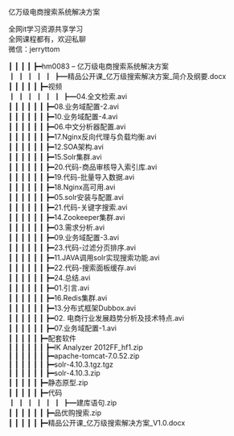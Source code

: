 亿万级电商搜索系统解决方案

全网it学习资源共享学习<br>全网课程都有，欢迎私聊<br>微信：jerryttom<br>

┃ ┃ ┃ ┃ ┣━hm0083 – 亿万级电商搜索系统解决方案<br> ┃ ┃ ┃ ┃ ┃ ┣━精品公开课_亿万级搜索解决方案_简介及纲要.docx<br> ┃ ┃ ┃ ┃ ┃ ┣━视频<br> ┃ ┃ ┃ ┃ ┃ ┃ ┣━04.全文检索.avi<br> ┃ ┃ ┃ ┃ ┃ ┃ ┣━08.业务域配置-2.avi<br> ┃ ┃ ┃ ┃ ┃ ┃ ┣━10.业务域配置-4.avi<br> ┃ ┃ ┃ ┃ ┃ ┃ ┣━06.中文分析器配置.avi<br> ┃ ┃ ┃ ┃ ┃ ┃ ┣━17.Nginx反向代理与负载均衡.avi<br> ┃ ┃ ┃ ┃ ┃ ┃ ┣━12.SOA架构.avi<br> ┃ ┃ ┃ ┃ ┃ ┃ ┣━15.Solr集群.avi<br> ┃ ┃ ┃ ┃ ┃ ┃ ┣━20.代码-商品审核导入索引库.avi<br> ┃ ┃ ┃ ┃ ┃ ┃ ┣━19.代码-批量导入数据.avi<br> ┃ ┃ ┃ ┃ ┃ ┃ ┣━18.Nginx高可用.avi<br> ┃ ┃ ┃ ┃ ┃ ┃ ┣━05.solr安装与配置.avi<br> ┃ ┃ ┃ ┃ ┃ ┃ ┣━21.代码-关键字搜索.avi<br> ┃ ┃ ┃ ┃ ┃ ┃ ┣━14.Zookeeper集群.avi<br> ┃ ┃ ┃ ┃ ┃ ┃ ┣━03.需求分析.avi<br> ┃ ┃ ┃ ┃ ┃ ┃ ┣━09.业务域配置-3.avi<br> ┃ ┃ ┃ ┃ ┃ ┃ ┣━23.代码-过滤分页排序.avi<br> ┃ ┃ ┃ ┃ ┃ ┃ ┣━11.JAVA调用solr实现搜索功能.avi<br> ┃ ┃ ┃ ┃ ┃ ┃ ┣━22.代码-搜索面板缓存.avi<br> ┃ ┃ ┃ ┃ ┃ ┃ ┣━24.总结.avi<br> ┃ ┃ ┃ ┃ ┃ ┃ ┣━01.引言.avi<br> ┃ ┃ ┃ ┃ ┃ ┃ ┣━16.Redis集群.avi<br> ┃ ┃ ┃ ┃ ┃ ┃ ┣━13.分布式框架Dubbox.avi<br> ┃ ┃ ┃ ┃ ┃ ┃ ┣━02. 电商行业发展趋势分析及技术特点.avi<br> ┃ ┃ ┃ ┃ ┃ ┃ ┣━07.业务域配置-1.avi<br> ┃ ┃ ┃ ┃ ┃ ┣━配套软件<br> ┃ ┃ ┃ ┃ ┃ ┃ ┣━IK Analyzer 2012FF_hf1.zip<br> ┃ ┃ ┃ ┃ ┃ ┃ ┣━apache-tomcat-7.0.52.zip<br> ┃ ┃ ┃ ┃ ┃ ┃ ┣━solr-4.10.3.tgz.tgz<br> ┃ ┃ ┃ ┃ ┃ ┃ ┣━solr-4.10.3.zip<br> ┃ ┃ ┃ ┃ ┃ ┣━静态原型.zip<br> ┃ ┃ ┃ ┃ ┃ ┣━代码<br> ┃ ┃ ┃ ┃ ┃ ┃ ┣━建库语句.zip<br> ┃ ┃ ┃ ┃ ┃ ┃ ┣━品优购搜索.zip<br> ┃ ┃ ┃ ┃ ┃ ┣━精品公开课_亿万级搜索解决方案_V1.0.docx